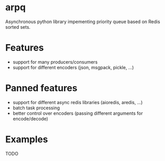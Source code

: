 # arpq
Asynchronous python library impementing priority queue based on Redis sorted sets. 

# Features
- support for many producers/consumers
- support for different encoders (json, msgpack, pickle, ...)

# Panned features
- support for different async redis libraries (aioredis, aredis, ...)
- batch task processing
- better control over encoders (passing different arguments for encode/decode)

# Examples
TODO
